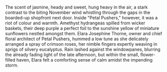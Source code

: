 The scent of jasmine, heady and sweet, hung heavy in the air, a stark contrast to the biting November wind whistling through the gaps in the boarded-up shopfront next door.  Inside "Petal Pushers," however, it was a riot of colour and warmth.  Amethyst hydrangeas spilled from wicker baskets, their deep purple a perfect foil to the sunshine yellow of miniature sunflowers nestled amongst them.  Elara Josephine Thorne, owner and chief floral architect of Petal Pushers, hummed a low tune as she delicately arranged a spray of crimson roses, her nimble fingers expertly weaving in sprigs of silvery eucalyptus.  Rain lashed against the windowpanes, blurring the already fading light of the late afternoon, but within the small, flower-filled haven, Elara felt a comforting sense of calm amidst the impending storm.
